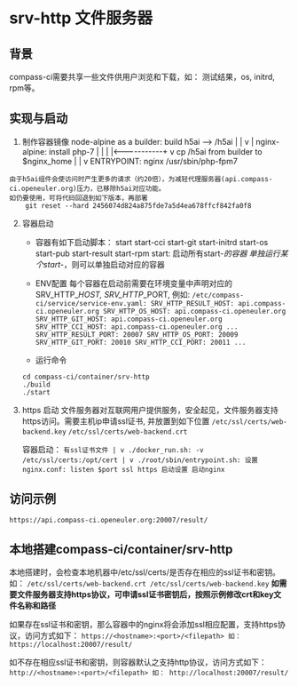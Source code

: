 # srv-http 文件服务器
## 背景
   compass-ci需要共享一些文件供用户浏览和下载，如：
     测试结果，os, initrd, rpm等。

## 实现与启动
   1. 制作容器镜像
      node-alpine as a builder:       build h5ai --> /h5ai
				           |		|
					   v      	|
		  nginx-alpine:	      install php-7	|
					   |		|
					   |<-----------+
					   v
				      cp /h5ai from builder to $nginx_home
					   |
					   |
					   v
					ENTRYPOINT:
						nginx
						/usr/sbin/php-fpm7

	由于h5ai组件会使访问时产生更多的请求（约20倍），为减轻代理服务器(api.compass-ci.openeuler.org)压力，已移除h5ai对应功能。
	如仍要使用，可将代码回退到如下版本，再部署
		git reset --hard 2456074d824a875fde7a5d4ea678ffcf842fa0f8

   2. 容器启动
      - 容器有如下启动脚本：
        start start-cci  start-git  start-initrd  start-os  start-pub  start-result  start-rpm
	start: 启动所有start-*的容器
	单独运行某个start-*，则可以单独启动对应的容器

      - ENV配置
        每个容器在启动前需要在环境变量中声明对应的SRV_HTTP_*_HOST, SRV_HTTP_*_PORT,
	例如:
	```
	/etc/compass-ci/service/service-env.yaml:
		SRV_HTTP_RESULT_HOST: api.compass-ci.openeuler.org
		SRV_HTTP_OS_HOST: api.compass-ci.openeuler.org
		SRV_HTTP_GIT_HOST: api.compass-ci.openeuler.org
		SRV_HTTP_CCI_HOST: api.compass-ci.openeuler.org
		...
		SRV_HTTP_RESULT_PORT: 20007
		SRV_HTTP_OS_PORT: 20009
		SRV_HTTP_GIT_PORT: 20010
		SRV_HTTP_CCI_PORT: 20011
		...
	```
      - 运行命令
      ```
      cd compass-ci/container/srv-http
      ./build
      ./start
      ```

   3. https 启动
      文件服务器对互联网用户提供服务，安全起见，文件服务器支持https访问。需要主机ip申请ssl证书, 并放置到如下位置
          `/etc/ssl/certs/web-backend.key`
          `/etc/ssl/certs/web-backend.crt`

      容器启动：
	```
	有ssl证书文件
		|
		v
	./docker_run.sh: -v /etc/ssl/certs:/opt/cert
		|
		v
	./root/sbin/entrypoint.sh:
	   设置nginx.conf:
	       listen $port ssl
	       https 启动设置
	   启动nginx
	```

## 访问示例
   ```
   https://api.compass-ci.openeuler.org:20007/result/
   ```

## 本地搭建compass-ci/container/srv-http
   本地搭建时，会检查本地机器中/etc/ssl/certs/是否存在相应的ssl证书和密钥。如：
	```
	/etc/ssl/certs/web-backend.crt
	/etc/ssl/certs/web-backend.key
	```
   **如需要文件服务器支持https协议，可申请ssl证书密钥后，按照示例修改crt和key文件名称和路径**

   如果存在ssl证书和密钥，那么容器中的nginx将会添加ssl相应配置，支持https协议，访问方式如下：
	```
	https://<hostname>:<port>/<filepath>
	如： https://localhost:20007/result/
	```

   如不存在相应ssl证书和密钥，则容器默认之支持http协议，访问方式如下：
	```
	http://<hostname>:<port>/<filepath>
	如： http://localhost:20007/result/
	```
